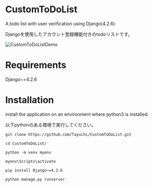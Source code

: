 # CustomToDoList
A todo list with user verification using Django(4.2.6)

Djangoを使用したアカウント登録機能付きのtodoリストです。

![CustomToDoListDemo](https://github.com/Tayuchi/CustomToDoList/assets/107281831/75e4fa88-330f-42a8-b475-882fcf70850b)

# Requirements
Django~=4.2.6


# Installation
install the application on an environment where python3 is installed.

以下pythonのある環境で実行してください。
```
git clone https://github.com/Tayuchi/CustomToDoList.git
```
```
cd CustomToDoList/
```
```
python -m venv myenv
```
```
myenv\Scripts\activate
```
```
pip install Django~=4.2.6
```
```
python manage.py runserver
```

